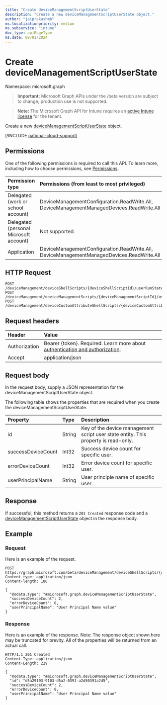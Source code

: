 ```yaml
---
title: "Create deviceManagementScriptUserState"
description: "Create a new deviceManagementScriptUserState object."
author: "jaiprakashmb"
ms.localizationpriority: medium
ms.subservice: "intune"
doc_type: apiPageType
ms.date: 08/01/2024
---
```


# Create deviceManagementScriptUserState

Namespace: microsoft.graph

> **Important:** Microsoft Graph APIs under the /beta version are subject to change; production use is not supported.

> **Note:** The Microsoft Graph API for Intune requires an [active Intune license](https://go.microsoft.com/fwlink/?linkid=839381) for the tenant.

Create a new [deviceManagementScriptUserState](../resources/intune-devices-devicemanagementscriptuserstate.md) object.

[!INCLUDE [national-cloud-support](../../includes/all-clouds.md)]

## Permissions
One of the following permissions is required to call this API. To learn more, including how to choose permissions, see [Permissions](/graph/permissions-reference).

|Permission type|Permissions (from least to most privileged)|
|:---|:---|
|Delegated (work or school account)|DeviceManagementConfiguration.ReadWrite.All, DeviceManagementManagedDevices.ReadWrite.All|
|Delegated (personal Microsoft account)|Not supported.|
|Application|DeviceManagementConfiguration.ReadWrite.All, DeviceManagementManagedDevices.ReadWrite.All|

## HTTP Request
<!-- {
  "blockType": "ignored"
}
-->
``` http
POST /deviceManagement/deviceShellScripts/{deviceShellScriptId}/userRunStates
POST /deviceManagement/deviceManagementScripts/{deviceManagementScriptId}/userRunStates
POST /deviceManagement/deviceCustomAttributeShellScripts/{deviceCustomAttributeShellScriptId}/userRunStates
```

## Request headers
|Header|Value|
|:---|:---|
|Authorization|Bearer {token}. Required. Learn more about [authentication and authorization](/graph/auth/auth-concepts).|
|Accept|application/json|

## Request body
In the request body, supply a JSON representation for the deviceManagementScriptUserState object.

The following table shows the properties that are required when you create the deviceManagementScriptUserState.

|Property|Type|Description|
|:---|:---|:---|
|id|String|Key of the device management script user state entity. This property is read-only.|
|successDeviceCount|Int32|Success device count for specific user.|
|errorDeviceCount|Int32|Error device count for specific user.|
|userPrincipalName|String|User principle name of specific user.|



## Response
If successful, this method returns a `201 Created` response code and a [deviceManagementScriptUserState](../resources/intune-devices-devicemanagementscriptuserstate.md) object in the response body.

## Example

### Request
Here is an example of the request.
``` http
POST https://graph.microsoft.com/beta/deviceManagement/deviceShellScripts/{deviceShellScriptId}/userRunStates
Content-type: application/json
Content-length: 180

{
  "@odata.type": "#microsoft.graph.deviceManagementScriptUserState",
  "successDeviceCount": 2,
  "errorDeviceCount": 0,
  "userPrincipalName": "User Principal Name value"
}
```

### Response
Here is an example of the response. Note: The response object shown here may be truncated for brevity. All of the properties will be returned from an actual call.
``` http
HTTP/1.1 201 Created
Content-Type: application/json
Content-Length: 229

{
  "@odata.type": "#microsoft.graph.deviceManagementScriptUserState",
  "id": "d5a29103-9103-d5a2-0391-a2d50391a2d5",
  "successDeviceCount": 2,
  "errorDeviceCount": 0,
  "userPrincipalName": "User Principal Name value"
}
```
